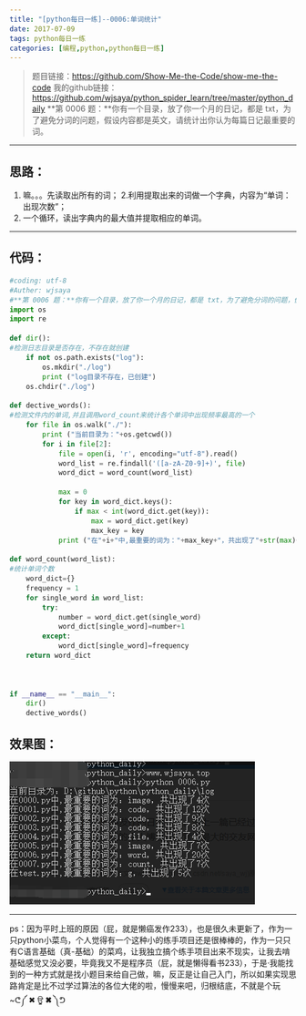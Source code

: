 ```yaml
---
title: "[python每日一练]--0006:单词统计"
date: 2017-07-09
tags: python每日一练
categories: [编程,python,python每日一练]
---
```


> 题目链接：https://github.com/Show-Me-the-Code/show-me-the-code
我的github链接：https://github.com/wjsaya/python_spider_learn/tree/master/python_daily
**第 0006 题：**你有一个目录，放了你一个月的日记，都是 txt，为了避免分词的问题，假设内容都是英文，请统计出你认为每篇日记最重要的词。

<!--more-->

----------




思路：
--

 1. 嘛。。。先读取出所有的词；
 2.利用提取出来的词做一个字典，内容为“单词：出现次数”；
 3. 一个循环，读出字典内的最大值并提取相应的单词。






----------


代码：
--
``` python
#coding: utf-8
#Auther: wjsaya
#**第 0006 题：**你有一个目录，放了你一个月的日记，都是 txt，为了避免分词的问题，假设内容都是英文，请统计出你认为每篇日记最重要的词。
import os
import re

def dir():
#检测日志目录是否存在，不存在就创建
    if not os.path.exists("log"):
        os.mkdir("./log")
        print ("log目录不存在，已创建")
    os.chdir("./log")

def dective_words():
#检测文件内的单词,并且调用word_count来统计各个单词中出现频率最高的一个
    for file in os.walk("./"):
        print ("当前目录为："+os.getcwd())
        for i in file[2]:
            file = open(i, 'r', encoding="utf-8").read()
            word_list = re.findall('([a-zA-Z0-9]+)', file)
            word_dict = word_count(word_list)
            
            max = 0                     
            for key in word_dict.keys():
                if max < int(word_dict.get(key)):
                    max = word_dict.get(key)
                    max_key = key
            print ("在"+i+"中,最重要的词为："+max_key+"，共出现了"+str(max)+"次")    

def word_count(word_list):
#统计单词个数
    word_dict={}
    frequency = 1
    for single_word in word_list:
        try:
            number = word_dict.get(single_word)
            word_dict[single_word]=number+1
        except:
            word_dict[single_word]=frequency
    return word_dict



if __name__ == "__main__":
    dir()
    dective_words()

```

效果图：
--

![0006](https://raw.githubusercontent.com/wjsaya/BlogPictures/master/0006.png)


----------


ps：因为平时上班的原因（屁，就是懒癌发作233），也是很久未更新了，作为一只python小菜鸟，个人觉得有一个这种小的练手项目还是很棒棒的，作为一只只有C语言基础（真-基础）的菜鸡，让我独立搞个练手项目出来不现实，让我去啃基础感觉又没必要，毕竟我又不是程序员（屁，就是懒得看书233），于是·我能找到的一种方式就是找小题目来给自己做，嘛，反正是让自己入门，所以如果实现思路肯定是比不过学过算法的各位大佬的啦，慢慢来吧，归根结底，不就是个玩~ᕦ༼ ✖ ਊ ✖ ༽ᕤ


